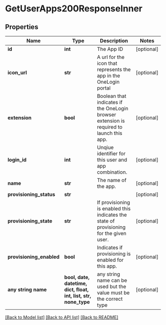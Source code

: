 # GetUserApps200ResponseInner


## Properties
Name | Type | Description | Notes
------------ | ------------- | ------------- | -------------
**id** | **int** | The App ID | [optional] 
**icon_url** | **str** | A url for the icon that represents the app in the OneLogin portal | [optional] 
**extension** | **bool** | Boolean that indicates if the OneLogin browser extension is required to launch this app. | [optional] 
**login_id** | **int** | Unqiue identifier for this user and app combination. | [optional] 
**name** | **str** | The name of the app. | [optional] 
**provisioning_status** | **str** |  | [optional] 
**provisioning_state** | **str** | If provisioning is enabled this indicates the state of provisioning for the given user. | [optional] 
**provisioning_enabled** | **bool** | Indicates if provisioning is enabled for this app. | [optional] 
**any string name** | **bool, date, datetime, dict, float, int, list, str, none_type** | any string name can be used but the value must be the correct type | [optional]

[[Back to Model list]](../README.md#documentation-for-models) [[Back to API list]](../README.md#documentation-for-api-endpoints) [[Back to README]](../README.md)


